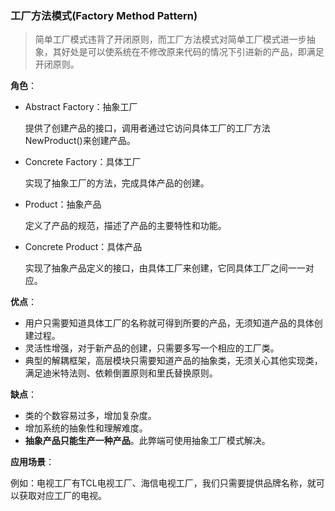 ### 工厂方法模式(Factory Method Pattern)

> 简单工厂模式违背了开闭原则，而工厂方法模式对简单工厂模式进一步抽象，其好处是可以使系统在不修改原来代码的情况下引进新的产品，即满足开闭原则。

**角色**：

- Abstract Factory：抽象工厂

  提供了创建产品的接口，调用者通过它访问具体工厂的工厂方法NewProduct()来创建产品。

- Concrete Factory：具体工厂

  实现了抽象工厂的方法，完成具体产品的创建。

- Product：抽象产品

  定义了产品的规范，描述了产品的主要特性和功能。

- Concrete Product：具体产品

  实现了抽象产品定义的接口，由具体工厂来创建，它同具体工厂之间一一对应。

**优点**：

- 用户只需要知道具体工厂的名称就可得到所要的产品，无须知道产品的具体创建过程。
- 灵活性增强，对于新产品的创建，只需要多写一个相应的工厂类。
- 典型的解耦框架，高层模块只需要知道产品的抽象类，无须关心其他实现类，满足迪米特法则、依赖倒置原则和里氏替换原则。

**缺点**：

- 类的个数容易过多，增加复杂度。
- 增加系统的抽象性和理解难度。
- **抽象产品只能生产一种产品**。此弊端可使用抽象工厂模式解决。

**应用场景**：

例如：电视工厂有TCL电视工厂、海信电视工厂，我们只需要提供品牌名称，就可以获取对应工厂的电视。

